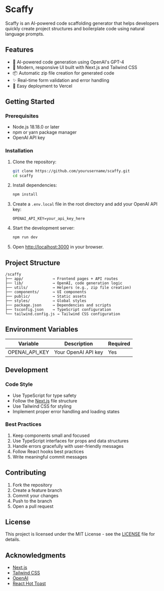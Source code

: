 # Scaffy

Scaffy is an AI-powered code scaffolding generator that helps developers quickly create project structures and boilerplate code using natural language prompts.

## Features

- 🤖 AI-powered code generation using OpenAI's GPT-4
- 🎨 Modern, responsive UI built with Next.js and Tailwind CSS
- 📦 Automatic zip file creation for generated code
- ✨ Real-time form validation and error handling
- 🚀 Easy deployment to Vercel

## Getting Started

### Prerequisites

- Node.js 18.18.0 or later
- npm or yarn package manager
- OpenAI API key

### Installation

1. Clone the repository:
   ```bash
   git clone https://github.com/yourusername/scaffy.git
   cd scaffy
   ```

2. Install dependencies:
   ```bash
   npm install
   ```

3. Create a `.env.local` file in the root directory and add your OpenAI API key:
   ```
   OPENAI_API_KEY=your_api_key_here
   ```

4. Start the development server:
   ```bash
   npm run dev
   ```

5. Open [http://localhost:3000](http://localhost:3000) in your browser.

## Project Structure

```
/scaffy
├── app/             → Frontend pages + API routes
├── lib/             → OpenAI, code generation logic
├── utils/           → Helpers (e.g., zip file creation)
├── components/      → UI components
├── public/          → Static assets
├── styles/          → Global styles
├── package.json     → Dependencies and scripts
├── tsconfig.json    → TypeScript configuration
└── tailwind.config.js → Tailwind CSS configuration
```

## Environment Variables

| Variable | Description | Required |
|----------|-------------|----------|
| OPENAI_API_KEY | Your OpenAI API key | Yes |

## Development

### Code Style

- Use TypeScript for type safety
- Follow the [Next.js](https://nextjs.org/docs/basic-features/pages) file structure
- Use Tailwind CSS for styling
- Implement proper error handling and loading states

### Best Practices

1. Keep components small and focused
2. Use TypeScript interfaces for props and data structures
3. Handle errors gracefully with user-friendly messages
4. Follow React hooks best practices
5. Write meaningful commit messages

## Contributing

1. Fork the repository
2. Create a feature branch
3. Commit your changes
4. Push to the branch
5. Open a pull request

## License

This project is licensed under the MIT License - see the [LICENSE](LICENSE) file for details.

## Acknowledgments

- [Next.js](https://nextjs.org/)
- [Tailwind CSS](https://tailwindcss.com/)
- [OpenAI](https://openai.com/)
- [React Hot Toast](https://react-hot-toast.com/)

